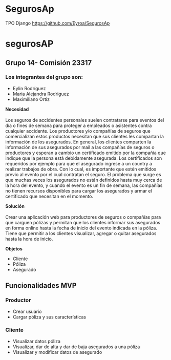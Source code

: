 # SegurosAp
TPO Django
https://github.com/Eyroa/SegurosAp
# segurosAP

## Grupo 14- Comisión 23317

### Los integrantes del grupo son:

* Eylin Rodríguez
* Maria Alejandra Rodriguez
* Maximiliano Ortiz

**Necesidad**<br>
<br>
Los seguros de accidentes personales suelen contratarse para eventos del día o fines de semana
para proteger a empleados o asistentes contra cualquier accidente.
Los productores y/o compañías de seguros que comercializan estos productos necesitan que sus
clientes les compartan la información de los asegurados. En general, los clientes comparten la
información de sus asegurados por mail a las compañías de seguros o productores y esperan a
cambio un certificado emitido por la compañía que indique que la persona está debidamente
asegurada.
Los certificados son requeridos por ejemplo para que el asegurado ingrese a un country a realizar
trabajos de obra. Con lo cual, es importante que estén emitidos previo al evento por el cual
contratan el seguro.
El problema que surge es que muchas veces los asegurados no están definidos hasta muy cerca de
la hora del evento, y cuando el evento es un fin de semana, las compañías no tienen recursos
disponibles para cargar los asegurados y armar el certificado que necesitan en el momento.

**Solución**<br>
<br>
Crear una aplicación web para productores de seguros o compañías para que carguen pólizas y
permitan que los clientes informar sus asegurados en forma online hasta la fecha de inicio del
evento indicada en la póliza. Tiene que permitir a los clientes visualizar, agregar o quitar
asegurados hasta la hora de inicio.

**Objetos**<br>
* Cliente
* Póliza
* Asegurado

## Funcionalidades MVP

### Productor
* Crear usuario
* Cargar póliza y sus características

### Cliente

* Visualizar datos póliza
* Visualizar, dar de alta y dar de baja asegurados a una póliza
* Visualizar y modificar datos de asegurado

